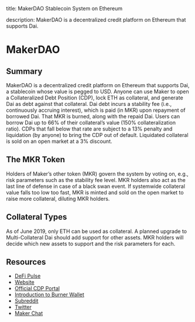 title: MakerDAO Stablecoin System on Ethereum

description: MakerDAO is a decentralized credit platform on Ethereum that supports Dai.

# MakerDAO

## Summary

MakerDAO is a decentralized credit platform on Ethereum that supports Dai, a stablecoin whose value is pegged to USD. Anyone can use Maker to open a Collateralized Debt Position (CDP), lock ETH as collateral, and generate Dai as debt against that collateral. Dai debt incurs a stability fee (i.e., continuously accruing interest), which is paid (in MKR) upon repayment of borrowed Dai. That MKR is burned, along with the repaid Dai. Users can borrow Dai up to 66% of their collateral’s value (150% collateralization ratio). CDPs that fall below that rate are subject to a 13% penalty and liquidation (by anyone) to bring the CDP out of default. Liquidated collateral is sold on an open market at a 3% discount.

## The MKR Token

Holders of Maker’s other token (MKR) govern the system by voting on, e.g., risk parameters such as the stability fee level. MKR holders also act as the last line of defense in case of a black swan event. If systemwide collateral value falls too low too fast, MKR is minted and sold on the open market to raise more collateral, diluting MKR holders.

## Collateral Types

As of June 2019, only ETH can be used as collateral. A planned upgrade to Multi-Collateral Dai should add support for other assets. MKR holders will decide which new assets to support and the risk parameters for each.

## Resources

* [DeFi Pulse](https://defipulse.com/maker)
* [Website](https://makerdao.com/en/)
* [Official CDP Portal](https://cdp.makerdao.com/)
* [Introduction to Burner Wallet](https://medium.com/gitcoin/ethereum-in-emerging-economies-b235f8dac2f2)
* [Subreddit](https://old.reddit.com/r/MakerDAO/)
* [Twitter](https://twitter.com/MakerDAO)
* [Maker Chat](https://chat.makerdao.com/home)
